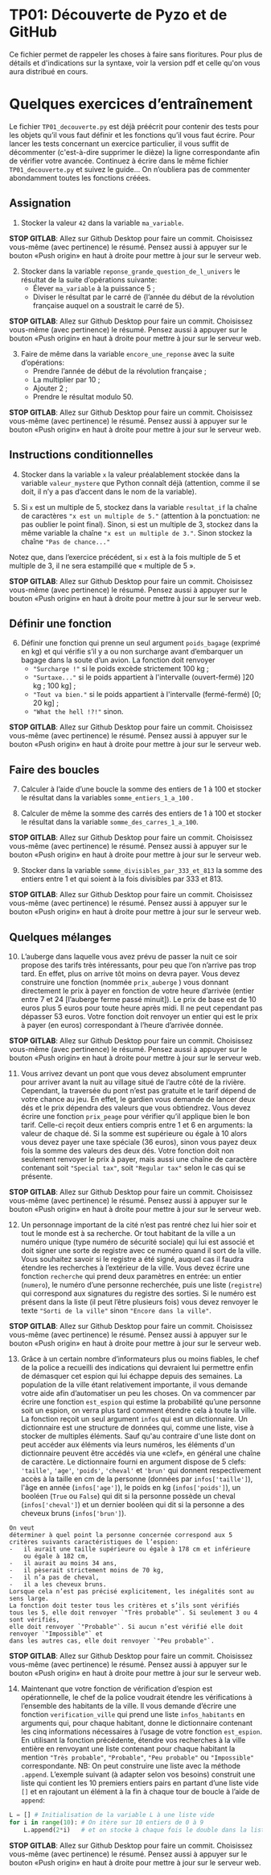 # TP01: Découverte de Pyzo et de GitHub

Ce fichier permet de rappeler les choses à faire sans fioritures. Pour plus de détails et d'indications sur la syntaxe, voir la version pdf et celle qu'on vous aura distribué en cours.

Quelques exercices d’entraînement
=================================

Le fichier `TP01_decouverte.py` est déjà préécrit pour contenir des
tests pour les objets qu’il vous faut définir et les fonctions qu’il
vous faut écrire. Pour lancer les tests concernant un exercice
particulier, il vous suffit de décommenter (c'est-à-dire supprimer le dièze) la ligne correspondante afin
de vérifier votre avancée. Continuez à écrire dans le même fichier
`TP01_decouverte.py` et suivez le guide... On n’oubliera pas de
commenter abondamment toutes les fonctions créées.

Assignation
-----------

1.  Stocker la valeur `42` dans la variable `ma_variable`.

**STOP GITLAB**: Allez sur Github Desktop pour faire un commit. Choisissez vous-même (avec pertinence) le résumé. Pensez aussi à appuyer sur le bouton «Push origin» en haut à droite pour mettre à jour sur le serveur web.

2.  Stocker dans la variable `reponse_grande_question_de_l_univers` le résultat de la suite d’opérations
    suivante:
    -   Élever `ma_variable` à la puissance 5 ;
    -   Diviser le résultat par le carré de {l’année du début de la
        révolution française auquel on a soustrait le carré de 5}.

**STOP GITLAB**: Allez sur Github Desktop pour faire un commit. Choisissez vous-même (avec pertinence) le résumé. Pensez aussi à appuyer sur le bouton «Push origin» en haut à droite pour mettre à jour sur le serveur web.

3.  Faire de même dans la variable `encore_une_reponse` avec la suite d’opérations:
    -   Prendre l’année de début de la révolution française ;
    -   La multiplier par 10 ;
    -   Ajouter 2 ;
    -   Prendre le résultat modulo 50.

**STOP GITLAB**: Allez sur Github Desktop pour faire un commit. Choisissez vous-même (avec pertinence) le résumé. Pensez aussi à appuyer sur le bouton «Push origin» en haut à droite pour mettre à jour sur le serveur web.

Instructions conditionnelles
----------------------------

4.  Stocker dans la variable `x` la valeur préalablement stockée dans la
    variable `valeur_mystere` que Python connaît déjà (attention, comme il se doit, il n’y a pas d’accent dans le nom de la variable).

5.  Si `x` est un multiple de 5, stockez dans la variable `resultat_if` la chaîne de caractères `"x est un multiple de 5."` (attention à la ponctuation: ne pas oublier le point final). Sinon, si est un multiple de 3, stockez dans la même variable la
    chaîne `"x est un multiple de 3."`. Sinon stockez la chaîne `"Pas de chance..."`

Notez que, dans l’exercice précédent, si `x` est à la fois multiple de 5 et
multiple de 3, il ne sera estampillé que « multiple de 5 ».

**STOP GITLAB**: Allez sur Github Desktop pour faire un commit. Choisissez vous-même (avec pertinence) le résumé. Pensez aussi à appuyer sur le bouton «Push origin» en haut à droite pour mettre à jour sur le serveur web.


Définir une fonction
--------------------

6.  Définir une fonction qui prenne un seul argument `poids_bagage` (exprimé en kg) et
    qui vérifie s’il y a ou non surcharge avant d’embarquer un bagage
    dans la soute d’un avion. La fonction doit renvoyer
    -   `"Surcharge !"` si le poids excède strictement 100 kg ;
    -   `"Surtaxe..."` si le poids appartient à l'intervalle (ouvert-fermé) ]20 kg ; 100 kg] ;
    -   `"Tout va bien."` si le poids appartient à l'intervalle (fermé-fermé) [0; 20 kg] ;
    -   `"What the hell !?!"` sinon.

**STOP GITLAB**: Allez sur Github Desktop pour faire un commit. Choisissez vous-même (avec pertinence) le résumé. Pensez aussi à appuyer sur le bouton «Push origin» en haut à droite pour mettre à jour sur le serveur web.


Faire des boucles
-----------------

7.  Calculer à l’aide d’une boucle la somme des entiers de 1 à 100
    et stocker le résultat dans la variables `somme_entiers_1_a_100`  .

8.  Calculer de même la somme des carrés des entiers de 1 à 100 et
    stocker le résultat dans la variable `somme_des_carres_1_a_100`.

**STOP GITLAB**: Allez sur Github Desktop pour faire un commit. Choisissez vous-même (avec pertinence) le résumé. Pensez aussi à appuyer sur le bouton «Push origin» en haut à droite pour mettre à jour sur le serveur web.


9.  Stocker dans la variable `somme_divisibles_par_333_et_813` la somme des entiers entre 1 et qui soient à la fois divisibles par 333 et 813.

**STOP GITLAB**: Allez sur Github Desktop pour faire un commit. Choisissez vous-même (avec pertinence) le résumé. Pensez aussi à appuyer sur le bouton «Push origin» en haut à droite pour mettre à jour sur le serveur web.

Quelques mélanges
-----------------

10.  L’auberge dans laquelle vous avez prévu de passer la nuit ce soir
    propose des tarifs très intéressants, pour peu que l’on n’arrive pas
    trop tard. En effet, plus on arrive tôt moins on devra payer. Vous
    devez construire une fonction (nommée `prix_auberge` ) vous donnant directement le
    prix à payer en fonction de votre heure d’arrivée (entier entre 7 et
    24 [l’auberge ferme passé minuit]). Le prix de base est de 10 euros
    plus 5 euros pour toute heure après midi. Il ne peut cependant pas
    dépasser 53 euros. Votre fonction doit renvoyer un entier qui est le
    prix à payer (en euros) correspondant à l’heure d’arrivée donnée.

**STOP GITLAB**: Allez sur Github Desktop pour faire un commit. Choisissez vous-même (avec pertinence) le résumé. Pensez aussi à appuyer sur le bouton «Push origin» en haut à droite pour mettre à jour sur le serveur web.


11.  Vous arrivez devant un pont que vous devez absolument emprunter pour
    arriver avant la nuit au village situé de l’autre côté de la
    rivière. Cependant, la traversée du pont n’est pas gratuite et le
    tarif dépend de votre chance au jeu. En effet, le gardien vous
    demande de lancer deux dés et le prix dépendra des valeurs que vous
    obtiendrez. Vous devez écrire une fonction `prix_peage` pour vérifier qu’il
    applique bien le bon tarif. Celle-ci reçoit deux entiers compris
    entre 1 et 6 en arguments: la valeur de chaque dé. Si la somme est
    supérieure ou égale à 10 alors vous devez payer une taxe spéciale
    (36 euros), sinon vous payez deux fois la somme des valeurs des deux
    dés. Votre fonction doit non seulement renvoyer le prix à payer,
    mais aussi une chaîne de caractère contenant soit `"Special tax"`, soit `"Regular tax"` selon le
    cas qui se présente.

**STOP GITLAB**: Allez sur Github Desktop pour faire un commit. Choisissez vous-même (avec pertinence) le résumé. Pensez aussi à appuyer sur le bouton «Push origin» en haut à droite pour mettre à jour sur le serveur web.


12.  Un personnage important de la cité n’est pas rentré chez lui hier
    soir et tout le monde est à sa recherche. Or tout habitant de la
    ville a un numéro unique (type numéro de sécurité sociale) qui lui est associé et doit signer une
    sorte de registre avec ce numéro quand il sort de la ville. Vous souhaitez savoir
    si le registre a été signé, auquel cas il faudra étendre les
    recherches à l’extérieur de la ville.
    Vous devez écrire une fonction `recherche` qui prend deux paramètres en entrée:
    un entier (`numero`), le numéro d’une personne recherchée, puis une
    liste (`registre`) qui correspond aux signatures du registre des sorties.
    Si le numéro est présent dans la liste (il peut l’être plusieurs
    fois) vous devez renvoyer le texte `"Sorti de la ville"` sinon `"Encore dans la ville"`.

**STOP GITLAB**: Allez sur Github Desktop pour faire un commit. Choisissez vous-même (avec pertinence) le résumé. Pensez aussi à appuyer sur le bouton «Push origin» en haut à droite pour mettre à jour sur le serveur web.


13.  Grâce à un certain nombre d’informateurs plus ou moins fiables, le
    chef de la police a recueilli des indications qui devraient lui
    permettre enfin de démasquer cet espion qui lui échappe depuis des
    semaines. La population de la ville étant relativement importante,
    il vous demande votre aide afin d’automatiser un peu les choses. On
    va commencer par écrire une fonction `est_espion` qui estime la probabilité
    qu’une personne soit un espion, on verra plus tard comment étendre
    cela à toute la ville.
    La fonction reçoit un seul argument `infos` qui est un dictionnaire.
    Un dictionnaire est une structure de données qui, comme une liste, vise à
    stocker de multiples éléments. Sauf qu'au contraire d'une liste dont on peut
    accéder aux éléments via leurs numéros, les éléments d'un dictionnaire peuvent
    être accédés via une «clef», en général une chaîne de caractère. Le
    dictionnaire fourni en argument dispose de 5 clefs: `'taille'`,
    `'age'`, `'poids'`, `'cheval'` et `'brun'` qui donnent
    respectivement accès à la taille en
    cm de la personne (données par `infos['taille']`), l'âge en année
    (`infos['age']`), le poids en kg (`infos['poids']`), un booléen (`True`
    ou `False`) qui dit si la personne possède un cheval (`infos['cheval']`) et un dernier
    booléen qui dit si la personne a des cheveux bruns (`infos['brun']`).
    
    On veut
    déterminer à quel point la personne concernée correspond aux 5
    critères suivants caractéristiques de l’espion:
    -   il aurait une taille supérieure ou égale à 178 cm et inférieure
        ou égale à 182 cm,
    -   il aurait au moins 34 ans,
    -   il pèserait strictement moins de 70 kg,
    -   il n’a pas de cheval,
    -   il a les cheveux bruns.
    Lorsque cela n’est pas précisé explicitement, les inégalités sont au
    sens large.
    La fonction doit tester tous les critères et s’ils sont vérifiés
    tous les 5, elle doit renvoyer `"Très probable"`. Si seulement 3 ou 4 sont vérifiés,
    elle doit renvoyer `"Probable"`. Si aucun n’est vérifié elle doit renvoyer `"Impossible"` et
    dans les autres cas, elle doit renvoyer `"Peu probable"`.

**STOP GITLAB**: Allez sur Github Desktop pour faire un commit. Choisissez vous-même (avec pertinence) le résumé. Pensez aussi à appuyer sur le bouton «Push origin» en haut à droite pour mettre à jour sur le serveur web.


14.  Maintenant que votre fonction de vérification d’espion est
    opérationnelle, le chef de la police voudrait étendre les
    vérifications à l’ensemble des habitants de la ville. Il vous
    demande d’écrire une fonction `verification_ville` qui prend une liste `infos_habitants` en arguments qui,
    pour chaque habitant, donne le dictionnaire contenant les cinq informations nécessaires à
    l’usage de votre fonction `est_espion`. En utilisant la fonction précédente,
    étendre vos recherches à la ville entière en renvoyant une
    liste contenant pour chaque habitant la mention `"Très probable"`, `"Probable"`, `"Peu probable"` ou `"Impossible"`
    correspondante. NB: On peut construire une liste avec la méthode `.append`.
    L’exemple suivant (à adapter selon vos besoins) construit une liste
    qui contient les 10 premiers entiers pairs en partant d’une liste
    vide `[]` et en rajoutant un élément à la fin à chaque tour de boucle à
    l’aide de `append`:

```Python
L = [] # Initialisation de la variable L à une liste vide
for i in range(10): # On itère sur 10 entiers de 0 à 9
    L.append(2*i)   # et on stocke à chaque fois le double dans la liste L
```

**STOP GITLAB**: Allez sur Github Desktop pour faire un commit. Choisissez vous-même (avec pertinence) le résumé. Pensez aussi à appuyer sur le bouton «Push origin» en haut à droite pour mettre à jour sur le serveur web.
